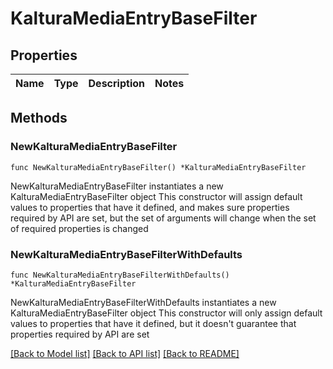 # KalturaMediaEntryBaseFilter

## Properties

Name | Type | Description | Notes
------------ | ------------- | ------------- | -------------

## Methods

### NewKalturaMediaEntryBaseFilter

`func NewKalturaMediaEntryBaseFilter() *KalturaMediaEntryBaseFilter`

NewKalturaMediaEntryBaseFilter instantiates a new KalturaMediaEntryBaseFilter object
This constructor will assign default values to properties that have it defined,
and makes sure properties required by API are set, but the set of arguments
will change when the set of required properties is changed

### NewKalturaMediaEntryBaseFilterWithDefaults

`func NewKalturaMediaEntryBaseFilterWithDefaults() *KalturaMediaEntryBaseFilter`

NewKalturaMediaEntryBaseFilterWithDefaults instantiates a new KalturaMediaEntryBaseFilter object
This constructor will only assign default values to properties that have it defined,
but it doesn't guarantee that properties required by API are set


[[Back to Model list]](../README.md#documentation-for-models) [[Back to API list]](../README.md#documentation-for-api-endpoints) [[Back to README]](../README.md)


